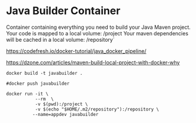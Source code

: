 Java Builder Container
======================
Container containing everything you need to build your Java Maven project.
Your code is mapped to a local volume: /project
Your maven dependencies will be cached in a local volume: /repository`

https://codefresh.io/docker-tutorial/java_docker_pipeline/

https://dzone.com/articles/maven-build-local-project-with-docker-why
```
docker build -t javabuilder .

#docker push javabuilder

docker run -it \
           --rm  \
           -v $(pwd):/project \
           -v $(echo "$HOME/.m2/repository"):/repository \
          --name=appdev javabuilder
```
